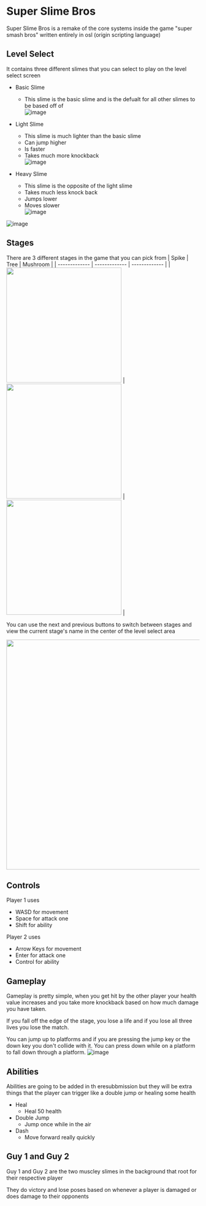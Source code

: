 # Super Slime Bros

Super Slime Bros is a remake of the core systems inside the game "super smash bros" written entirely in osl (origin scripting language)

## Level Select

It contains three different slimes that you can select to play on the level select screen
 - Basic Slime
   - This slime is the basic slime and is the defualt for all other slimes to be based off of<br>
   ![image](https://github.com/Mistium/Super-Slime-Bros/assets/92952823/171a8421-a3c3-46fd-ae24-01e118cfff08)<br>

 - Light Slime
   - This slime is much lighter than the basic slime
   - Can jump higher
   - Is faster
   - Takes much more knockback<br>
   ![image](https://github.com/Mistium/Super-Slime-Bros/assets/92952823/b7da4201-b365-4178-9699-e4e10b710aa7)

 - Heavy Slime
   - This slime is the opposite of the light slime
   - Takes much less knock back
   - Jumps lower
   - Moves slower<br>
   ![image](https://github.com/Mistium/Super-Slime-Bros/assets/92952823/d3995235-ae4e-4616-9618-403578d820ca)

![image](https://github.com/Mistium/Super-Slime-Bros/assets/92952823/615b7c07-de35-4bf7-b781-3901f7227507)


## Stages

There are 3 different stages in the game that you can pick from
| Spike  | Tree | Mushroom |
| ------------- | ------------- | ------------- |
| <img src=https://github.com/Mistium/Super-Slime-Bros/assets/92952823/564bad2f-a47a-4c5a-b690-ae79d44a9ce6 width=300px></img> | <img src=https://github.com/Mistium/Super-Slime-Bros/assets/92952823/dad07fa3-3aa8-48d0-ab31-b6eb7bbad14d width=300px></img>  | <img src=https://github.com/Mistium/Super-Slime-Bros/assets/92952823/e9f70e14-5ae1-4b6a-88fc-640f2b8dbac5 width=300px></img> |

You can use the next and previous buttons to switch between stages and view the current stage's name in the center of the level select area<br>
<p align="center">
<img src=https://github.com/Mistium/Super-Slime-Bros/assets/92952823/cd053b6f-21f0-4a06-af2b-a055c24e90ce width=600></img>
</p>

## Controls

Player 1 uses
- WASD for movement
- Space for attack one
- Shift for ability

Player 2 uses
- Arrow Keys for movement
- Enter for attack one
- Control for ability

## Gameplay

Gameplay is pretty simple, when you get hit by the other player your health value increases and you take more knockback based on how much damage you have taken.

If you fall off the edge of the stage, you lose a life and if you lose all three lives you lose the match.

You can jump up to platforms and if you are pressing the jump key or the down key you don't collide with it. You can press down while on a platform to fall down through a platform.
![image](https://github.com/Mistium/Super-Slime-Bros/assets/92952823/e1221a8d-45b3-4971-b5c7-a12349ecd821)


## Abilities

Abilities are going to be added in th eresubbmission but they will be extra things that the player can trigger like a double jump or healing some health

- Heal
  - Heal 50 health 
- Double Jump
  - Jump once while in the air
- Dash
  - Move forward really quickly
 
## Guy 1 and Guy 2

Guy 1 and Guy 2 are the two muscley slimes in the background that root for their respective player

They do victory and lose poses based on whenever a player is damaged or does damage to their opponents
